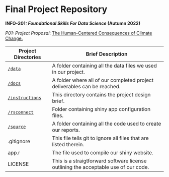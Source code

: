 # Final Project Repository
**INFO-201: _Foundational Skills For Data Science_ (Autumn 2022)**

*P01: Project Proposal*: [The Human-Centered Consequences of Climate Change.
](./docs/p01-proposal.md) 


|Project Directories | Brief Description|
|---------------| -----------------|
|[`/data`](./data) | A folder containing all the data files we used in our project.
|[`/docs`](./docs) | A folder where all of our completed project deliverables can be reached.
|[`/instructions`](./instructions)| This directory contains the project design brief.  |
|[`/rsconnect`](./rsconnect)| Folder containing shiny app configuration files.  |
|[`/source`](./source) | A folder containing all the code used to create our reports.
| .gitignore | This  file tells git to ignore all files that are listed therein.  |
| app.r | The file used to compile our shiny website.  |
| LICENSE | This is a straigtforward software license outlining the acceptable use of our code. |


